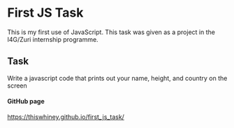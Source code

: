 # First JS Task
This is my first use of JavaScript. This task was given as a project in the I4G/Zuri internship programme.
## Task
Write a javascript code that prints out your name, height, and country on the screen


#### GitHub page
https://thiswhiney.github.io/first_js_task/
